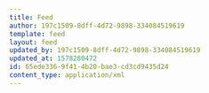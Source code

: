 ```yaml
---
title: Feed
author: 197c1509-8dff-4d72-9898-334084519619
template: feed
layout: feed
updated_by: 197c1509-8dff-4d72-9898-334084519619
updated_at: 1578280472
id: 65ede336-9f41-4b20-bae3-cd3cd9435d24
content_type: application/xml
---
```

